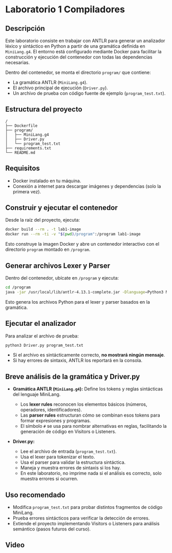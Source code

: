 # Laboratorio 1 Compiladores

## Descripción

Este laboratorio consiste en trabajar con ANTLR para generar un analizador léxico y sintáctico en Python a partir de una gramática definida en `MiniLang.g4`. El entorno está configurado mediante Docker para facilitar la construcción y ejecución del contenedor con todas las dependencias necesarias.

Dentro del contenedor, se monta el directorio `program/` que contiene:

* La gramática ANTLR (`MiniLang.g4`).
* El archivo principal de ejecución (`Driver.py`).
* Un archivo de prueba con código fuente de ejemplo (`program_test.txt`).



## Estructura del proyecto

```
/
├── Dockerfile
├── program/
│   ├── MiniLang.g4
│   ├── Driver.py
│   └── program_test.txt
├── requirements.txt
└── README.md
```


## Requisitos

* Docker instalado en tu máquina.
* Conexión a internet para descargar imágenes y dependencias (solo la primera vez).



## Construir y ejecutar el contenedor

Desde la raíz del proyecto, ejecuta:

```bash
docker build --rm . -t lab1-image
docker run --rm -ti -v "$(pwd)/program":/program lab1-image
```

Esto construye la imagen Docker y abre un contenedor interactivo con el directorio `program` montado en `/program`.


## Generar archivos Lexer y Parser

Dentro del contenedor, ubícate en `/program` y ejecuta:

```bash
cd /program
java -jar /usr/local/lib/antlr-4.13.1-complete.jar -Dlanguage=Python3 MiniLang.g4
```

Esto genera los archivos Python para el lexer y parser basados en la gramática.


## Ejecutar el analizador

Para analizar el archivo de prueba:

```bash
python3 Driver.py program_test.txt
```

* Si el archivo es sintácticamente correcto, **no mostrará ningún mensaje**.
* Si hay errores de sintaxis, ANTLR los reportará en la consola.


## Breve análisis de la gramática y Driver.py

* **Gramática ANTLR (`MiniLang.g4`):** Define los tokens y reglas sintácticas del lenguaje MiniLang.

  * Los **lexer rules** reconocen los elementos básicos (números, operadores, identificadores).
  * Las **parser rules** estructuran cómo se combinan esos tokens para formar expresiones y programas.
  * El símbolo `#` se usa para nombrar alternativas en reglas, facilitando la generación de código en Visitors o Listeners.

* **Driver.py:**

  * Lee el archivo de entrada (`program_test.txt`).
  * Usa el lexer para tokenizar el texto.
  * Usa el parser para validar la estructura sintáctica.
  * Maneja y muestra errores de sintaxis si los hay.
  * En este laboratorio, no imprime nada si el análisis es correcto, solo muestra errores si ocurren.


## Uso recomendado

* Modifica `program_test.txt` para probar distintos fragmentos de código MiniLang.
* Prueba errores sintácticos para verificar la detección de errores.
* Extiende el proyecto implementando Visitors o Listeners para análisis semántico (pasos futuros del curso).


## Video 



